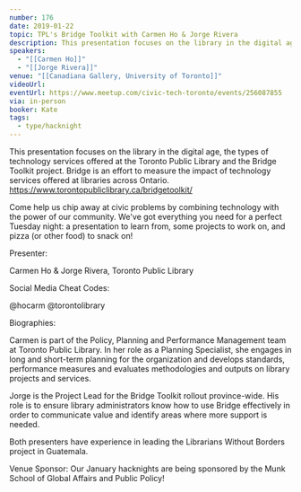 ```yaml
---
number: 176
date: 2019-01-22
topic: TPL's Bridge Toolkit with Carmen Ho & Jorge Rivera
description: This presentation focuses on the library in the digital age, the types of technology services offered at the Toronto Public Library and the Bridge Toolkit project. Bridge is an effort to measure the impact of technology services offered at libraries across Ontario. https://www.torontopubliclibrary.ca/bridgetoolkit/
speakers:
  - "[[Carmen Ho]]"
  - "[[Jorge Rivera]]"
venue: "[[Canadiana Gallery, University of Toronto]]"
videoUrl: 
eventUrl: https://www.meetup.com/civic-tech-toronto/events/256087855
via: in-person
booker: Kate
tags:
  - type/hacknight
---
```


This presentation focuses on the library in the digital age, the types of technology services offered at the Toronto Public Library and the Bridge Toolkit project. Bridge is an effort to measure the impact of technology services offered at libraries across Ontario. https://www.torontopubliclibrary.ca/bridgetoolkit/

Come help us chip away at civic problems by combining technology with the power of our community. We've got everything you need for a perfect Tuesday night: a presentation to learn from, some projects to work on, and pizza (or other food) to snack on!

Presenter:

Carmen Ho & Jorge Rivera, Toronto Public Library

Social Media Cheat Codes:

@hocarm @torontolibrary

Biographies:

Carmen is part of the Policy, Planning and Performance Management team at Toronto Public Library. In her role as a Planning Specialist, she engages in long and short-term planning for the organization and develops standards, performance measures and evaluates methodologies and outputs on library projects and services.

Jorge is the Project Lead for the Bridge Toolkit rollout province-wide. His role is to ensure library administrators know how to use Bridge effectively in order to communicate value and identify areas where more support is needed.

Both presenters have experience in leading the Librarians Without Borders project in Guatemala.


Venue Sponsor:
Our January hacknights are being sponsored by the Munk School of Global Affairs and Public Policy!